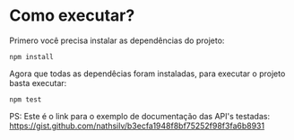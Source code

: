 # Como executar?

Primero você precisa instalar as dependências do projeto:
```
npm install
```

Agora que todas as dependêcias foram instaladas, para executar o projeto basta executar:
```
npm test
```

PS: Este é o link para o exemplo de documentação das API's testadas: https://gist.github.com/nathsilv/b3ecfa1948f8bf75252f98f3fa6b8931
